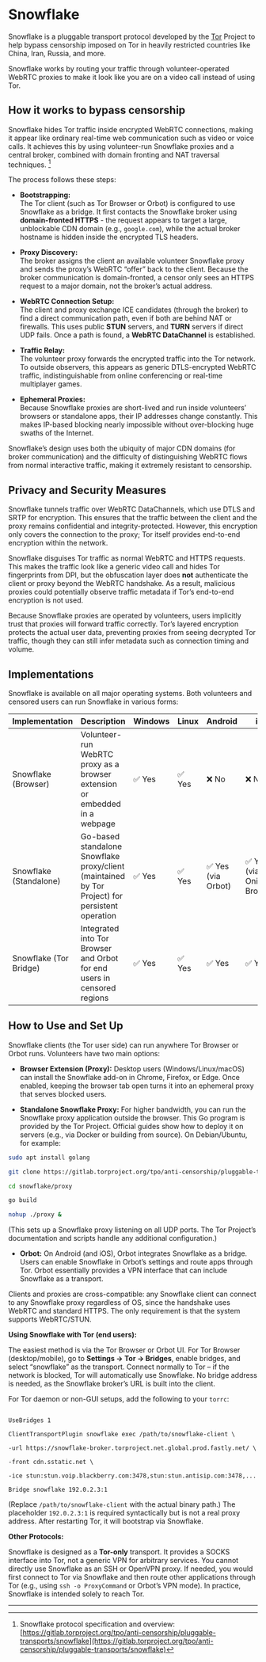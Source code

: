 # Snowflake

Snowflake is a pluggable transport protocol developed by the [Tor](/guide/censorship_resistant_networks/tor_network) Project to help bypass censorship imposed on Tor in heavily restricted countries like China, Iran, Russia, and more.

Snowflake works by routing your traffic through volunteer-operated WebRTC proxies to make it look like you are on a video call instead of using Tor.

## How it works to bypass censorship

Snowflake hides Tor traffic inside encrypted WebRTC connections, making it appear like ordinary real-time web communication such as video or voice calls. It achieves this by using volunteer-run Snowflake proxies and a central broker, combined with domain fronting and NAT traversal techniques. [^1]

The process follows these steps:

- **Bootstrapping:**  
    The Tor client (such as Tor Browser or Orbot) is configured to use Snowflake as a bridge. It first contacts the Snowflake broker using **domain-fronted HTTPS** - the request appears to target a large, unblockable CDN domain (e.g., `google.com`), while the actual broker hostname is hidden inside the encrypted TLS headers.
    
- **Proxy Discovery:**  
    The broker assigns the client an available volunteer Snowflake proxy and sends the proxy’s WebRTC “offer” back to the client. Because the broker communication is domain-fronted, a censor only sees an HTTPS request to a major domain, not the broker’s actual address.
    
- **WebRTC Connection Setup:**  
    The client and proxy exchange ICE candidates (through the broker) to find a direct communication path, even if both are behind NAT or firewalls. This uses public **STUN** servers, and **TURN** servers if direct UDP fails. Once a path is found, a **WebRTC DataChannel** is established.
    
- **Traffic Relay:**  
    The volunteer proxy forwards the encrypted traffic into the Tor network. To outside observers, this appears as generic DTLS-encrypted WebRTC traffic, indistinguishable from online conferencing or real-time multiplayer games.
    
- **Ephemeral Proxies:**  
    Because Snowflake proxies are short-lived and run inside volunteers’ browsers or standalone apps, their IP addresses change constantly. This makes IP-based blocking nearly impossible without over-blocking huge swaths of the Internet.

Snowflake’s design uses both the ubiquity of major CDN domains (for broker communication) and the difficulty of distinguishing WebRTC flows from normal interactive traffic, making it extremely resistant to censorship.
## Privacy and Security Measures


Snowflake tunnels traffic over WebRTC DataChannels, which use DTLS and SRTP for encryption. This ensures that the traffic between the client and the proxy remains confidential and integrity-protected. However, this encryption only covers the connection to the proxy; Tor itself provides end-to-end encryption within the network.

Snowflake disguises Tor traffic as normal WebRTC and HTTPS requests. This makes the traffic look like a generic video call and hides Tor fingerprints from DPI, but the obfuscation layer does **not** authenticate the client or proxy beyond the WebRTC handshake. As a result, malicious proxies could potentially observe traffic metadata if Tor’s end-to-end encryption is not used.

Because Snowflake proxies are operated by volunteers, users implicitly trust that proxies will forward traffic correctly. Tor’s layered encryption protects the actual user data, preventing proxies from seeing decrypted Tor traffic, though they can still infer metadata such as connection timing and volume.
## Implementations

Snowflake is available on all major operating systems. Both volunteers and censored users can run Snowflake in various forms:

|Implementation|Description|Windows|Linux|Android|iOS|macOS|
|---|---|---|---|---|---|---|
|Snowflake (Browser)|Volunteer-run WebRTC proxy as a browser extension or embedded in a webpage|✅ Yes|✅ Yes|❌ No|❌ No|✅ Yes|
|Snowflake (Standalone)|Go-based standalone Snowflake proxy/client (maintained by Tor Project) for persistent operation|✅ Yes|✅ Yes|✅ Yes (via Orbot)|✅ Yes (via Onion Browser)|✅ Yes|
|Snowflake (Tor Bridge)|Integrated into Tor Browser and Orbot for end users in censored regions|✅ Yes|✅ Yes|✅ Yes|✅ Yes|✅ Yes|
## How to Use and Set Up

Snowflake clients (the Tor user side) can run anywhere Tor Browser or Orbot runs. Volunteers have two main options:

* **Browser Extension (Proxy):** Desktop users (Windows/Linux/macOS) can install the Snowflake add-on in Chrome, Firefox, or Edge. Once enabled, keeping the browser tab open turns it into an ephemeral proxy that serves blocked users.

* **Standalone Snowflake Proxy:** For higher bandwidth, you can run the Snowflake proxy application outside the browser. This Go program is provided by the Tor Project. Official guides show how to deploy it on servers (e.g., via Docker or building from source). On Debian/Ubuntu, for example:

```bash
sudo apt install golang

git clone https://gitlab.torproject.org/tpo/anti-censorship/pluggable-transports/snowflake.git

cd snowflake/proxy

go build

nohup ./proxy &
```

(This sets up a Snowflake proxy listening on all UDP ports. The Tor Project’s documentation and scripts handle any additional configuration.)

* **Orbot:** On Android (and iOS), Orbot integrates Snowflake as a bridge. Users can enable Snowflake in Orbot’s settings and route apps through Tor. Orbot essentially provides a VPN interface that can include Snowflake as a transport.

Clients and proxies are cross-compatible: any Snowflake client can connect to any Snowflake proxy regardless of OS, since the handshake uses WebRTC and standard HTTPS. The only requirement is that the system supports WebRTC/STUN.

**Using Snowflake with Tor (end users):**

The easiest method is via the Tor Browser or Orbot UI. For Tor Browser (desktop/mobile), go to **Settings → Tor → Bridges**, enable bridges, and select “snowflake” as the transport. Connect normally to Tor – if the network is blocked, Tor will automatically use Snowflake. No bridge address is needed, as the Snowflake broker’s URL is built into the client.

For Tor daemon or non-GUI setups, add the following to your `torrc`:

```

UseBridges 1

ClientTransportPlugin snowflake exec /path/to/snowflake-client \

-url https://snowflake-broker.torproject.net.global.prod.fastly.net/ \

-front cdn.sstatic.net \

-ice stun:stun.voip.blackberry.com:3478,stun:stun.antisip.com:3478,...

Bridge snowflake 192.0.2.3:1

```

(Replace `/path/to/snowflake-client` with the actual binary path.) The placeholder `192.0.2.3:1` is required syntactically but is not a real proxy address. After restarting Tor, it will bootstrap via Snowflake.

**Other Protocols:**

Snowflake is designed as a **Tor-only** transport. It provides a SOCKS interface into Tor, not a generic VPN for arbitrary services. You cannot directly use Snowflake as an SSH or OpenVPN proxy. If needed, you would first connect to Tor via Snowflake and then route other applications through Tor (e.g., using `ssh -o ProxyCommand` or Orbot’s VPN mode). In practice, Snowflake is intended solely to reach Tor.

---

[^1]: Snowflake protocol specification and overview: [https://gitlab.torproject.org/tpo/anti-censorship/pluggable-transports/snowflake](https://gitlab.torproject.org/tpo/anti-censorship/pluggable-transports/snowflake)
